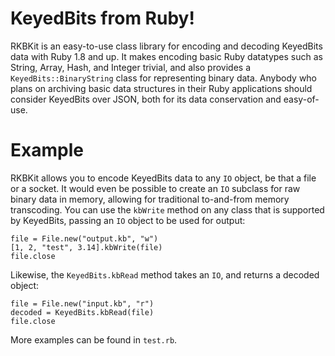 KeyedBits from Ruby!
====================

RKBKit is an easy-to-use class library for encoding and decoding KeyedBits data with Ruby 1.8 and up.  It makes encoding basic Ruby datatypes such as String, Array, Hash, and Integer trivial, and also provides a `KeyedBits::BinaryString` class for representing binary data.  Anybody who plans on archiving basic data structures in their Ruby applications should consider KeyedBits over JSON, both for its data conservation and easy-of-use.

Example
=======

RKBKit allows you to encode KeyedBits data to any `IO` object, be that a file or a socket.  It would even be possible to create an `IO` subclass for raw binary data in memory, allowing for traditional to-and-from memory transcoding.  You can use the `kbWrite` method on any class that is supported by KeyedBits, passing an `IO` object to be used for output:

	file = File.new("output.kb", "w")
	[1, 2, "test", 3.14].kbWrite(file)
	file.close

Likewise, the `KeyedBits.kbRead` method takes an `IO`, and returns a decoded object:

	file = File.new("input.kb", "r")
	decoded = KeyedBits.kbRead(file)
	file.close

More examples can be found in `test.rb`.
